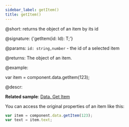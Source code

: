 ```yaml
---
sidebar_label: getItem()
title: getItem()
---          
```


@short: returns the object of an item by its id

@signature: {'getItem(id: Id): T;'}

@params:
`id: string,number` - the id of a selected item

@returns:
The object of an item.

@example:

var item = component.data.getItem(123);

@descr:

**Related sample**: [Data. Get Item](https://snippet.dhtmlx.com/wz2sscrm)

You can access the original properties of an item like this:

~~~js
var item = component.data.getItem(123);
var text = item.text;
~~~
